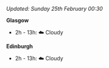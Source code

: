 *Updated: Sunday 25th February 00:30*

**Glasgow**

* 2h - 13h: :cloud: Cloudy

**Edinburgh**

* 2h - 13h: :cloud: Cloudy
